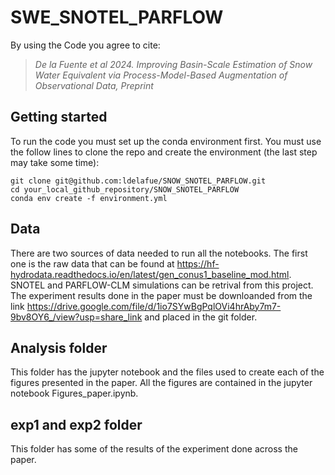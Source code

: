 # SWE_SNOTEL_PARFLOW
 
By using the Code you agree to cite:

> *De la Fuente et al 2024. Improving Basin-Scale Estimation of Snow Water Equivalent via Process-Model-Based Augmentation of Observational Data, Preprint*
 
## Getting started
To run the code you must set up the conda environment first. You must use the follow lines to clone the repo and create the environment (the last step may take some time):
```
git clone git@github.com:ldelafue/SNOW_SNOTEL_PARFLOW.git
cd your_local_github_repository/SNOW_SNOTEL_PARFLOW
conda env create -f environment.yml
```

## Data
There are two sources of data needed to run all the notebooks. The first one is the raw data that can be found at https://hf-hydrodata.readthedocs.io/en/latest/gen_conus1_baseline_mod.html. SNOTEL and PARFLOW-CLM simulations can be retrival from this project. 
The experiment results done in the paper must be downloanded from the link https://drive.google.com/file/d/1io7SYwBgPqlOVi4hrAby7m7-9bv8OY6_/view?usp=share_link and placed in the git folder.

## Analysis folder
This folder has the jupyter notebook and the files used to create each of the figures presented in the paper. All the figures are contained in the jupyter notebook Figures_paper.ipynb.

## exp1 and exp2 folder
This folder has some of the results of the experiment done across the paper.